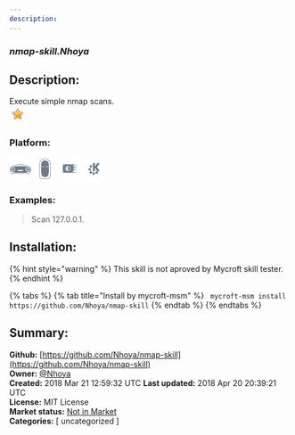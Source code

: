 ```yaml
---
description: 
---
```


### _nmap-skill.Nhoya_  
## Description:  
Execute simple nmap scans.  
![](../.gitbook/assets/star.png)  
### Platform:  
 ![Mark I](../.gitbook/assets/mark-1-icon.png)  ![Mark II](../.gitbook/assets/mark-2-icon.png)  ![Picroft](../.gitbook/assets/picroft-icon.png)  ![plasmoid](../.gitbook/assets/kde.png)   
### Examples:  
> Scan 127.0.0.1.  
  
## Installation:  
{% hint style="warning" %}
This skill is not aproved by Mycroft skill tester.
{% endhint %}
    
{% tabs %}
{% tab title="Install by mycroft-msm" %}
``` mycroft-msm install https://github.com/Nhoya/nmap-skill```
{% endtab %}
  {% endtabs %}
    
## Summary:  
**Github:** [https://github.com/Nhoya/nmap-skill](https://github.com/Nhoya/nmap-skill)  
**Owner:** [@Nhoya](https://github.com/Nhoya)  
**Created:** 2018 Mar 21 12:59:32 UTC  **Last updated:** 2018 Apr 20 20:39:21 UTC  
**License:** MIT License  
**Market status:** [Not in Market](https://market.mycroft.ai/skill/)  
**Categories:** [ uncategorized ]   

